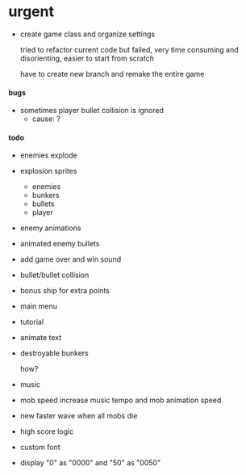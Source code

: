 # urgent

- create game class and organize settings

    tried to refactor current code but failed, very time consuming and disorienting, easier to start from scratch

    have to create new branch and remake the entire game

#### bugs

- sometimes player bullet collision is ignored
    - cause: ?

#### todo

- enemies explode
- explosion sprites
    - enemies
    - bunkers
    - bullets
    - player
- enemy animations
- animated enemy bullets
- add game over and win sound
- bullet/bullet collision
- bonus ship for extra points
- main menu
- tutorial
- animate text
- destroyable bunkers

    how?

- music
- mob speed increase music tempo and mob animation speed
- new faster wave when all mobs die
- high score logic
- custom font
- display "0" as "0000" and "50" as "0050"
